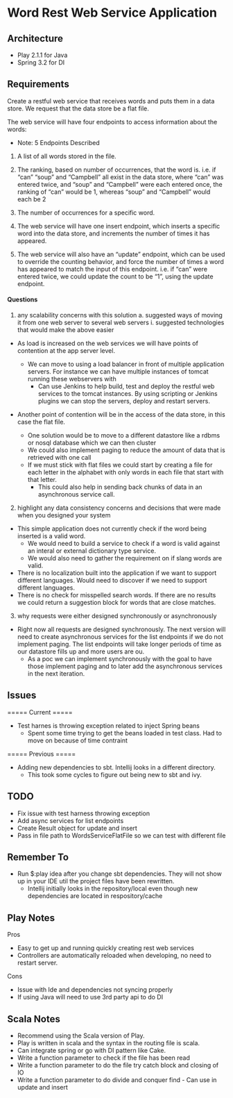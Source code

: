 Word Rest Web Service Application
=====================================

Architecture
------------
* Play 2.1.1 for Java
* Spring 3.2 for DI

Requirements
------------

Create a restful web service that receives words and puts them in a data store.  We request that the data store be a flat file.

The web service will have four endpoints to access information about the words:
* Note: 5 Endpoints Described

1) A list of all words stored in the file.

2) The ranking, based on number of occurrences, that the word is.  i.e. if “can” “soup” and “Campbell”
   all exist in the data store, where “can” was entered twice, and “soup” and “Campbell” were each entered once,
   the ranking of “can” would be 1, whereas “soup” and “Campbell” would each be 2
   
3) The number of occurrences for a specific word.

4) The web service will have one insert endpoint, which inserts a specific word into the data store,
   and increments the number of times it has appeared.
   
5) The web service will also have an “update” endpoint, which can be used to override the counting behavior,
   and force the number of times a word has appeared to match the input of this endpoint.
   i.e. if “can” were entered twice, we could update the count to be “1”, using the update endpoint.
   

#### Questions ####

1) any scalability concerns with this solution
   a. suggested ways of moving it from one web server to several web servers
      i. suggested technologies that would make the above easier

* As load is increased on the web services we will have points of contention at the app server level.
   * We can move to using a load balancer in front of multiple application servers. For instance we can have multiple
     instances of tomcat running these webservers with
      * Can use Jenkins to help build, test and deploy the restful web services to the tomcat instances. By using scripting or Jenkins plugins we can stop the servers, deploy and restart servers.

* Another point of contention will be in the access of the data store, in this case the flat file.
   * One solution would be to move to a different datastore like a rdbms or nosql database which we can then cluster
   * We could also implement paging to reduce the amount of data that is retrieved with one call
   * If we must stick with flat files we could start by creating a file for each letter in the alphabet with only words
     in each file that start with that letter.
      * This could also help in sending back chunks of data in an asynchronous service call.

2) highlight any data consistency concerns and decisions that were made when you designed your system
* This simple application does not currently check if the word being inserted is a valid word.
   * We would need to build a service to check if a word is valid against an interal or external dictionary type service.
   * We would also need to gather the requirement on if slang words are valid.
* There is no localization built into the application if we want to support different languages. Would need to discover if we need to support different languages.
* There is no check for misspelled search words. If there are no results we could return a suggestion block for words that are close matches.

3) why requests were either designed synchronously or asynchronously
* Right now all requests are designed synchronously. The next version will need to create asynchronous services for the
  list endpoints if we do not implement paging. The list endpoints will take longer periods of time as our datastore fills up and more users are ou.
   * As a poc we can implement synchronously with the goal to have those implement paging and to later add the asynchronous services in the next iteration.

Issues
--------------
===== Current =====
* Test harnes is throwing exception related to inject Spring beans
   * Spent some time trying to get the beans loaded in test class. Had to move on because of time contraint 

===== Previous =====
* Adding new dependencies to sbt. Intellij looks in a different directory.
   * This took some cycles to figure out being new to sbt and ivy. 

TODO
----
* Fix issue with test harness throwing exception 
* Add async services for list endpoints
* Create Result object for update and insert
* Pass in file path to WordsServiceFlatFile so we can test with different file  

Remember To
--------------
* Run $:play idea after you change sbt dependencies. They will not show up in your IDE util the project files have been rewritten.
  * Intellij initially looks in the repository/local even though new dependencies are located in respository/cache

Play Notes
---------
Pros
* Easy to get up and running quickly creating rest web services
* Controllers are automatically reloaded when developing, no need to restart server.

Cons
* Issue with Ide and dependencies not syncing properly
* If using Java will need to use 3rd party api to do DI


Scala Notes
-----------
* Recommend using the Scala version of Play.
* Play is written in scala and the syntax in the routing file is scala.
* Can integrate spring or go with DI pattern like Cake.
* Write a function parameter to check if the file has been read
* Write a function parameter to do the file try catch block and closing of IO
* Write a function parameter to do divide and conquer find - Can use in update and insert

